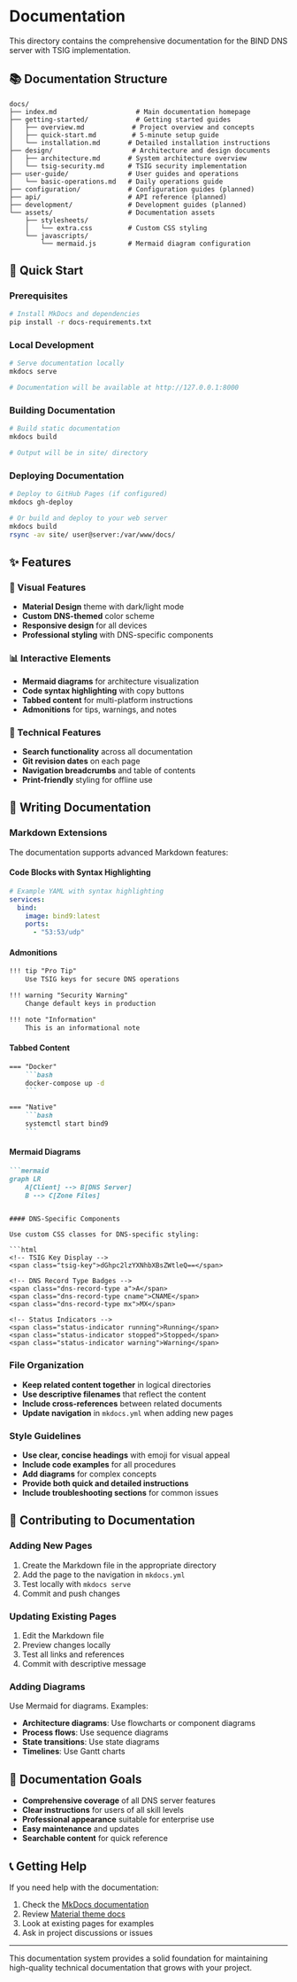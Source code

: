 # Documentation

This directory contains the comprehensive documentation for the BIND DNS server with TSIG implementation.

## 📚 Documentation Structure

```
docs/
├── index.md                    # Main documentation homepage
├── getting-started/            # Getting started guides
│   ├── overview.md            # Project overview and concepts
│   ├── quick-start.md         # 5-minute setup guide
│   └── installation.md       # Detailed installation instructions
├── design/                    # Architecture and design documents
│   ├── architecture.md       # System architecture overview
│   └── tsig-security.md      # TSIG security implementation
├── user-guide/               # User guides and operations
│   └── basic-operations.md   # Daily operations guide
├── configuration/            # Configuration guides (planned)
├── api/                      # API reference (planned)
├── development/              # Development guides (planned)
└── assets/                   # Documentation assets
    ├── stylesheets/
    │   └── extra.css         # Custom CSS styling
    └── javascripts/
        └── mermaid.js        # Mermaid diagram configuration
```

## 🚀 Quick Start

### Prerequisites

```bash
# Install MkDocs and dependencies
pip install -r docs-requirements.txt
```

### Local Development

```bash
# Serve documentation locally
mkdocs serve

# Documentation will be available at http://127.0.0.1:8000
```

### Building Documentation

```bash
# Build static documentation
mkdocs build

# Output will be in site/ directory
```

### Deploying Documentation

```bash
# Deploy to GitHub Pages (if configured)
mkdocs gh-deploy

# Or build and deploy to your web server
mkdocs build
rsync -av site/ user@server:/var/www/docs/
```

## ✨ Features

### 🎨 Visual Features
- **Material Design** theme with dark/light mode
- **Custom DNS-themed** color scheme
- **Responsive design** for all devices
- **Professional styling** with DNS-specific components

### 📊 Interactive Elements
- **Mermaid diagrams** for architecture visualization
- **Code syntax highlighting** with copy buttons
- **Tabbed content** for multi-platform instructions
- **Admonitions** for tips, warnings, and notes

### 🔧 Technical Features
- **Search functionality** across all documentation
- **Git revision dates** on each page
- **Navigation breadcrumbs** and table of contents
- **Print-friendly** styling for offline use

## 📝 Writing Documentation

### Markdown Extensions

The documentation supports advanced Markdown features:

#### Code Blocks with Syntax Highlighting
```yaml
# Example YAML with syntax highlighting
services:
  bind:
    image: bind9:latest
    ports:
      - "53:53/udp"
```

#### Admonitions
```markdown
!!! tip "Pro Tip"
    Use TSIG keys for secure DNS operations

!!! warning "Security Warning"
    Change default keys in production

!!! note "Information"
    This is an informational note
```

#### Tabbed Content
```markdown
=== "Docker"
    ```bash
    docker-compose up -d
    ```

=== "Native"
    ```bash
    systemctl start bind9
    ```
```

#### Mermaid Diagrams
```markdown
```mermaid
graph LR
    A[Client] --> B[DNS Server]
    B --> C[Zone Files]
```
```

#### DNS-Specific Components

Use custom CSS classes for DNS-specific styling:

```html
<!-- TSIG Key Display -->
<span class="tsig-key">dGhpc2lzYXNhbXBsZWtleQ==</span>

<!-- DNS Record Type Badges -->
<span class="dns-record-type a">A</span>
<span class="dns-record-type cname">CNAME</span>
<span class="dns-record-type mx">MX</span>

<!-- Status Indicators -->
<span class="status-indicator running">Running</span>
<span class="status-indicator stopped">Stopped</span>
<span class="status-indicator warning">Warning</span>
```

### File Organization

- **Keep related content together** in logical directories
- **Use descriptive filenames** that reflect the content
- **Include cross-references** between related documents
- **Update navigation** in `mkdocs.yml` when adding new pages

### Style Guidelines

- **Use clear, concise headings** with emoji for visual appeal
- **Include code examples** for all procedures
- **Add diagrams** for complex concepts
- **Provide both quick and detailed instructions**
- **Include troubleshooting sections** for common issues

## 🤝 Contributing to Documentation

### Adding New Pages

1. Create the Markdown file in the appropriate directory
2. Add the page to the navigation in `mkdocs.yml`
3. Test locally with `mkdocs serve`
4. Commit and push changes

### Updating Existing Pages

1. Edit the Markdown file
2. Preview changes locally
3. Test all links and references
4. Commit with descriptive message

### Adding Diagrams

Use Mermaid for diagrams. Examples:

- **Architecture diagrams**: Use flowcharts or component diagrams
- **Process flows**: Use sequence diagrams
- **State transitions**: Use state diagrams
- **Timelines**: Use Gantt charts

## 🎯 Documentation Goals

- **Comprehensive coverage** of all DNS server features
- **Clear instructions** for users of all skill levels
- **Professional appearance** suitable for enterprise use
- **Easy maintenance** and updates
- **Searchable content** for quick reference

## 📞 Getting Help

If you need help with the documentation:

1. Check the [MkDocs documentation](https://mkdocs.org)
2. Review [Material theme docs](https://squidfunk.github.io/mkdocs-material/)
3. Look at existing pages for examples
4. Ask in project discussions or issues

---

This documentation system provides a solid foundation for maintaining high-quality technical documentation that grows with your project.
